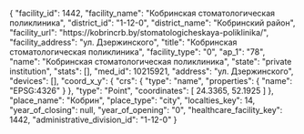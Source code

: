 {
    "facility_id": 1442,
    "facility_name": "Кобринская стоматологическая поликлиника",
    "district_id": "1-12-0",
    "district_name": "Кобринский район",
    "facility_url": "https:\/\/kobrincrb.by\/stomatologicheskaya-poliklinika\/",
    "facility_address": "ул. Дзержинского",
    "title": "Кобринская стоматологическая поликлиника",
    "facility_type": "0",
    "ap_1": "78",
    "name": "Кобринская стоматологическая поликлиника",
    "state": "private institution",
    "stats": [],
    "med_id": 10215921,
    "address": "ул. Дзержинского",
    "devices": [],
    "coord_x_y": {
        "crs": {
            "type": "name",
            "properties": {
                "name": "EPSG:4326"
            }
        },
        "type": "Point",
        "coordinates": [
            24.3365,
            52.1925
        ]
    },
    "place_name": "Кобрин",
    "place_type": "city",
    "localties_key": 14,
    "year_of_closing": null,
    "year_of_opening": "0",
    "healthcare_facility_key": 1442,
    "administrative_division_id": "1-12-0"
}